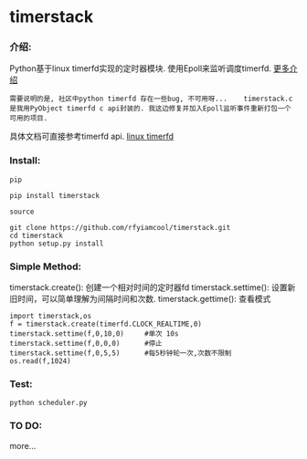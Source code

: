 # timerstack

### 介绍:

Python基于linux timerfd实现的定时器模块. 使用Epoll来监听调度timerfd.  [更多介绍](http://xiaorui.cc)

`需要说明的是, 社区中python timerfd 存在一些bug, 不可用呀...    timerstack.c 是我用PyObject timerfd c api封装的. 我这边修复并加入Epoll监听事件重新打包一个可用的项目.`

具体文档可直接参考timerfd api.  [linux timerfd ](http://man7.org/linux/man-pages/man2/timerfd_create.2.html)

### Install:

`pip`
```
pip install timerstack
```

`source`
```
git clone https://github.com/rfyiamcool/timerstack.git
cd timerstack
python setup.py install
```

### Simple Method:

timerstack.create():   创建一个相对时间的定时器fd
timerstack.settime():  设置新旧时间，可以简单理解为间隔时间和次数.
timerstack.gettime():  查看模式

```
import timerstack,os
f = timerstack.create(timerfd.CLOCK_REALTIME,0)
timerstack.settime(f,0,10,0)     #单次 10s 
timerstack.settime(f,0,0,0)      #停止 
timerstack.settime(f,0,5,5)      #每5秒钟轮一次,次数不限制
os.read(f,1024)
```

### Test:
```
python scheduler.py
```


### TO DO:
more...
